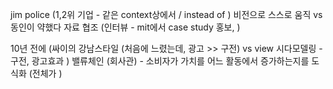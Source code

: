 
jim police (1,2위 기업 - 같은 context상에서 / instead of ) 비전으로 스스로 움직  vs 동인이 약했다
자료 협조 (인터뷰 - mit에서 case study 홍보, )

10년 전에 (싸이의 강남스타일 (처음에 느렸는데, 광고 >> 구전) vs  view 시다모델링 - 구전, 광고효과 )
밸류체인 (회사관) - 소비자가 가치를 어느 활동에서 증가하는지를 도식화 (전체가 )